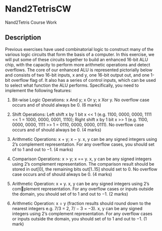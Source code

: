 # Nand2TetrisCW
Nand2Tetris Course Work

## Description
Previous exercises have used combinatorial logic to construct many of the various
logic circuits that form the basis of a computer. In this exercise, we will put some
of these circuits together to build an enhanced 16-bit ALU chip, with the capacity
to perform more arithmetic operations and detect overflows.
The core of our enhanced ALU is represented pictorially below and consists of
two 16-bit inputs, x and y, one 16-bit output out, and one 1-bit overflow flag of.
It also has a series of control inputs, which can be used to select what function the
ALU performs. Specifically, you need to implement the following features:

1. Bit-wise Logic Operations: x And y; x Or y; x Xor y. No overflow case occurs
and of should always be 0.
(6 marks)

2. Shift Operations: Left shift x by 1 bit x << 1 (e.g. 1100, 0000, 0000, 1111 <<
1 = 1000, 0000, 0001, 1110); Right shift x by 1 bit x >> 1 (e.g. 1100, 0000, 0000,
1111 >> 1 = 0110, 0000, 0000, 0111). No overflow case occurs and of should
always be 0.
(4 marks)

3. Arithmetic Operations: x + y; x − y. x, y can be any signed integers using
2’s complement representation. For any overflow cases, you should set of to
1 and out to −1.
(4 marks)

4. Comparison Operations: x > y; x == y. x, y can be any signed integers using
2’s complement representation. The comparison result should be stored in
out[0], the remaining bits out[1..15] should set to 0. No overflow case occurs
and of should always be 0.
(4 marks)

5. Arithmetic Operation: x × y. x, y can be any signed integers using 2’s complement representation. For any overflow cases or inputs outside the domain,
you should set of to 1 and out to −1.
(2 marks)

6. Arithmetic Operation: x ÷ y (fraction results should round down to the
nearest integers e.g. 7/3 = 2, 7/ − 3 = −3). x, y can be any signed integers
using 2’s complement representation. For any overflow cases or inputs outside
the domain, you should set of to 1 and out to −1.
(1 mark)
